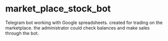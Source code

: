 # market_place_stock_bot
Telegram bot working with Google spreadsheets. created for trading on the marketplace. the administrator could check balances and make sales through the bot.
